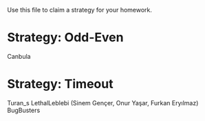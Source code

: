 Use this file to claim a strategy for your homework.

# Strategy: Odd-Even
Canbula

# Strategy: Timeout
Turan_s
LethalLeblebi (Sinem Gençer, Onur Yaşar, Furkan Eryılmaz)
BugBusters
